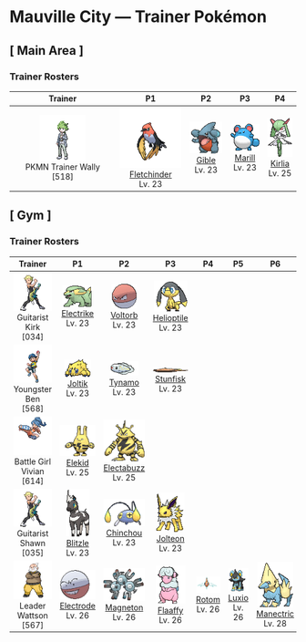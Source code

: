 # Mauville City — Trainer Pokémon

## [ Main Area ]

### Trainer Rosters

| Trainer | P1 | P2 | P3 | P4 |
|:-------:|:--:|:--:|:--:|:--:|
| ![PKMN Trainer Wally](../../assets/important_trainers/wally.png "PKMN Trainer Wally")<br>PKMN Trainer Wally [518] | <div class="sprite-cell">![Fletchinder](../../assets/sprites/fletchinder/front.gif "Fletchinder: The hotter the flame sac on its belly, the faster it can fly, but it takes some time to get the fire going.")<br>[Fletchinder](../../pokemon/fletchinder.md)<br>Lv. 23</div> | <div class="sprite-cell">![Gible](../../assets/sprites/gible/front.gif "Gible: It nests in small, horizontal holes in cave walls. It pounces to catch prey that stray too close.")<br>[Gible](../../pokemon/gible.md)<br>Lv. 23</div> | <div class="sprite-cell">![Marill](../../assets/sprites/marill/front.gif "Marill: When fishing for food at the edge of a fast-running stream, Marill wraps its tail around the trunk of a tree. This Pokémon’s tail is flexible and configured to stretch.")<br>[Marill](../../pokemon/marill.md)<br>Lv. 23</div> | <div class="sprite-cell">![Kirlia](../../assets/sprites/kirlia/front.gif "Kirlia: Kirlia uses the horns on its head to amplify its psychokinetic power. When the Pokémon uses its power, the air around it becomes distorted, creating mirages of nonexistent scenery.")<br>[Kirlia](../../pokemon/kirlia.md)<br>Lv. 25</div> |

## [ Gym ]

### Trainer Rosters

| Trainer | P1 | P2 | P3 | P4 | P5 | P6 |
|:-------:|:--:|:--:|:--:|:--:|:--:|:--:|
| ![Guitarist Kirk](../../assets/trainers/guitarist.png "Guitarist Kirk")<br>Guitarist Kirk [034] | <div class="sprite-cell">![Electrike](../../assets/sprites/electrike/front.gif "Electrike: Electrike runs faster than the human eye can follow. The friction from running is converted into electricity, which is then stored in this Pokémon’s fur.")<br>[Electrike](../../pokemon/electrike.md)<br>Lv. 23</div> | <div class="sprite-cell">![Voltorb](../../assets/sprites/voltorb/front.gif "Voltorb: Voltorb is extremely sensitive—it explodes at the slightest of shocks. It is rumored that it was first created when a Poké Ball was exposed to a powerful pulse of energy.")<br>[Voltorb](../../pokemon/voltorb.md)<br>Lv. 23</div> | <div class="sprite-cell">![Helioptile](../../assets/sprites/helioptile/front.gif "Helioptile: The frills on either side of its head have cells that generate electricity when exposed to sunlight.")<br>[Helioptile](../../pokemon/helioptile.md)<br>Lv. 23</div> |
| ![Youngster Ben](../../assets/trainers/youngster.png "Youngster Ben")<br>Youngster Ben [568] | <div class="sprite-cell">![Joltik](../../assets/sprites/joltik/front.gif "Joltik: They attach themselves to large-bodied Pokémon and absorb static electricity, which they store in an electric pouch.")<br>[Joltik](../../pokemon/joltik.md)<br>Lv. 23</div> | <div class="sprite-cell">![Tynamo](../../assets/sprites/tynamo/front.gif "Tynamo: One alone can emit only a trickle of electricity, so a group of them gathers to unleash a powerful electric shock.")<br>[Tynamo](../../pokemon/tynamo.md)<br>Lv. 23</div> | <div class="sprite-cell">![Stunfisk](../../assets/sprites/stunfisk/front.gif "Stunfisk: It conceals itself in the mud of the seashore. Then it waits. When prey touch it, it delivers a jolt of electricity.")<br>[Stunfisk](../../pokemon/stunfisk.md)<br>Lv. 23</div> |
| ![Battle Girl Vivian](../../assets/trainers/battle_girl.png "Battle Girl Vivian")<br>Battle Girl Vivian [614] | <div class="sprite-cell">![Elekid](../../assets/sprites/elekid/front.gif "Elekid: Elekid stores electricity in its body. If it touches metal and accidentally discharges all its built-up electricity, this Pokémon begins swinging its arms in circles to recharge itself.")<br>[Elekid](../../pokemon/elekid.md)<br>Lv. 25</div> | <div class="sprite-cell">![Electabuzz](../../assets/sprites/electabuzz/front.gif "Electabuzz: When a storm arrives, gangs of this Pokémon compete with each other to scale heights that are likely to be stricken by lightning bolts. Some towns use Electabuzz in place of lightning rods.")<br>[Electabuzz](../../pokemon/electabuzz.md)<br>Lv. 25</div> |
| ![Guitarist Shawn](../../assets/trainers/guitarist.png "Guitarist Shawn")<br>Guitarist Shawn [035] | <div class="sprite-cell">![Blitzle](../../assets/sprites/blitzle/front.gif "Blitzle: Its mane shines when it discharges electricity. They use the frequency and rhythm of these flashes to communicate.")<br>[Blitzle](../../pokemon/blitzle.md)<br>Lv. 23</div> | <div class="sprite-cell">![Chinchou](../../assets/sprites/chinchou/front.gif "Chinchou: Chinchou’s two antennas are filled with cells that generate strong electricity. This Pokémon’s cells create so much electrical power, it even makes itself tingle slightly.")<br>[Chinchou](../../pokemon/chinchou.md)<br>Lv. 23</div> | <div class="sprite-cell">![Jolteon](../../assets/sprites/jolteon/front.gif "Jolteon: Jolteon’s cells generate a low level of electricity. This power is amplified by the static electricity of its fur, enabling the Pokémon to drop thunderbolts. The bristling fur is made of electrically charged needles.")<br>[Jolteon](../../pokemon/jolteon.md)<br>Lv. 23</div> |
| ![Leader Wattson](../../assets/important_trainers/wattson.png "Leader Wattson")<br>Leader Wattson [567] | <div class="sprite-cell">![Electrode](../../assets/sprites/electrode/front.gif "Electrode: One of Electrode’s characteristics is its attraction to electricity. It is a problematical Pokémon that congregates mostly at electrical power plants to feed on electricity that has just been generated.")<br>[Electrode](../../pokemon/electrode.md)<br>Lv. 26</div> | <div class="sprite-cell">![Magneton](../../assets/sprites/magneton/front.gif "Magneton: Magneton emits a powerful magnetic force that is fatal to electronics and precision instruments. Because of this, it is said that some towns warn people to keep this Pokémon inside a Poké Ball.")<br>[Magneton](../../pokemon/magneton.md)<br>Lv. 26</div> | <div class="sprite-cell">![Flaaffy](../../assets/sprites/flaaffy/front.gif "Flaaffy: Flaaffy’s wool quality changes so that it can generate a high amount of static electricity with a small amount of wool. The bare and slick parts of its hide are shielded against electricity.")<br>[Flaaffy](../../pokemon/flaaffy.md)<br>Lv. 26</div> | <div class="sprite-cell">![Rotom](../../assets/sprites/rotom/front.gif "Rotom: Its body is composed of plasma. It is known to infiltrate electronic devices and wreak havoc.")<br>[Rotom](../../pokemon/rotom.md)<br>Lv. 26</div> | <div class="sprite-cell">![Luxio](../../assets/sprites/luxio/front.gif "Luxio: Strong electricity courses through the tips of its sharp claws. A light scratch causes fainting in foes.")<br>[Luxio](../../pokemon/luxio.md)<br>Lv. 26</div> | <div class="sprite-cell">![Manectric](../../assets/sprites/manectric/front.gif "Manectric: Manectric discharges strong electricity from its mane. The mane is used for collecting electricity in the atmosphere. This Pokémon creates thunderclouds above its head.")<br>[Manectric](../../pokemon/manectric.md)<br>Lv. 28</div> |

